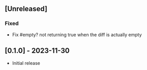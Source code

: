 ## [Unreleased]

### Fixed

- Fix #empty? not returning true when the diff is actually empty

## [0.1.0] - 2023-11-30

- Initial release
